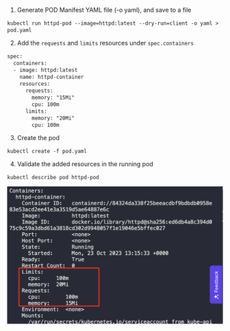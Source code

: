 1. Generate POD Manifest YAML file (-o yaml), and save to a file
```
kubectl run httpd-pod --image=httpd:latest --dry-run=client -o yaml > pod.yaml
```

2. Add the `requests` and `limits` resources under `spec.containers`
```
spec:
  containers:
  - image: httpd:latest
    name: httpd-container
    resources: 
      requests:
        memory: "15Mi"
        cpu: 100m
      limits: 
        memory: "20Mi"
        cpu: 100m
```

3. Create the pod
```
kubectl create -f pod.yaml
```

4. Validate the added resources in the running pod
```
kubectl describe pod httpd-pod
```

![](./img/1.png)